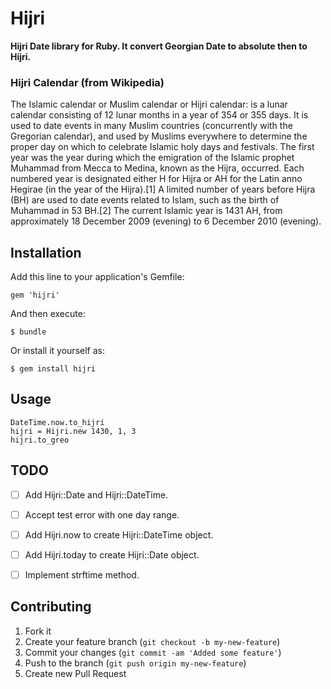 # Hijri

**Hijri Date library for Ruby. It convert Georgian Date to absolute then to Hijri.**
### Hijri Calendar (from Wikipedia)
The Islamic calendar or Muslim calendar or Hijri calendar: is a lunar calendar consisting of 12 lunar months in a year of 354 or 355 days. It is used to date events in many Muslim countries (concurrently with the Gregorian calendar), and used by Muslims everywhere to determine the proper day on which to celebrate Islamic holy days and festivals. The first year was the year during which the emigration of the Islamic prophet Muhammad from Mecca to Medina, known as the Hijra, occurred. Each numbered year is designated either H for Hijra or AH for the Latin anno Hegirae (in the year of the Hijra).[1] A limited number of years before Hijra (BH) are used to date events related to Islam, such as the birth of Muhammad in 53 BH.[2] The current Islamic year is 1431 AH, from approximately 18 December 2009 (evening) to 6 December 2010 (evening).


## Installation

Add this line to your application's Gemfile:

    gem 'hijri'

And then execute:

    $ bundle

Or install it yourself as:

    $ gem install hijri

## Usage

    DateTime.now.to_hijri
    hijri = Hijri.new 1430, 1, 3
    hijri.to_greo



## TODO

- [ ] Add Hijri::Date and Hijri::DateTime.
- [ ] Accept test error with one day range.
- [ ] Add Hijri.now to create Hijri::DateTime object.
- [ ] Add Hijri.today to create Hijri::Date object.
- [ ] Implement strftime method.


## Contributing

1. Fork it
2. Create your feature branch (`git checkout -b my-new-feature`)
3. Commit your changes (`git commit -am 'Added some feature'`)
4. Push to the branch (`git push origin my-new-feature`)
5. Create new Pull Request
